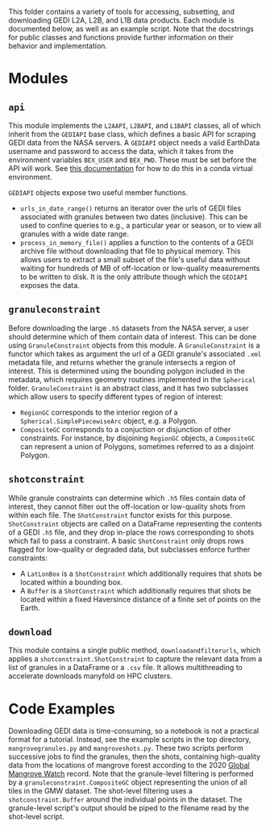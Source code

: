 This folder contains a variety of tools for accessing, subsetting, and downloading GEDI L2A, L2B, and L1B data products. Each module is documented below, as well as an example script. Note that the docstrings for public classes and functions provide further information on their behavior and implementation.

# Modules

## ```api```
This module implements the ```L2AAPI```, ```L2BAPI```, and ```L1BAPI``` classes, all of which inherit from the ```GEDIAPI``` base class, which defines a basic API for scraping GEDI data from the NASA servers. A ```GEDIAPI``` object needs a valid EarthData username and password to access the data, which it takes from the environment variables ```BEX_USER``` and ```BEX_PWD```. These must be set before the API will work. See [this documentation](https://conda.io/projects/conda/en/latest/user-guide/tasks/manage-environments.html#setting-environment-variables) for how to do this in a conda virtual environment.

```GEDIAPI``` objects expose two useful member functions.
* ```urls_in_date_range()``` returns an iterator over the urls of GEDI files associated with granules between two dates (inclusive). This can be used to confine queries to e.g., a particular year or season, or to view all granules with a wide date range.
* ```process_in_memory_file()``` applies a function to the contents of a GEDI archive file without downloading that file to physical memory. This allows users to extract a small subset of the file's useful data without waiting for hundreds of MB of off-location or low-quality measurements to be written to disk. It is the only attribute though which the ```GEDIAPI``` exposes the data.

## ```granuleconstraint```
Before downloading the large ```.h5``` datasets from the NASA server, a user should determine which of them contain data of interest. This can be done using ```GranuleConstraint``` objects from this module. A ```GranuleConstraint``` is a functor which takes as argument the url of a GEDI granule's associated ```.xml``` metadata file, and returns whether the granule intersects a region of interest. This is determined using the bounding polygon included in the metadata, which requires geometry routines implemented in the ```Spherical``` folder. ```GranuleConstraint``` is an abstract class, and it has two subclasses which allow users to specify different types of region of interest:
* ```RegionGC``` corresponds to the interior region of a ```Spherical.SimplePiecewiseArc``` object, e.g. a Polygon.
* ```CompositeGC``` corresponds to a conjuction or disjunction of other constraints. For instance, by disjoining ```RegionGC``` objects, a ```CompositeGC``` can represent a union of Polygons, sometimes referred to as a disjoint Polygon.

## ```shotconstraint```
While granule constraints can determine which ```.h5``` files contain data of interest, they cannot filter out the off-location or low-quality shots from within each file. The ```ShotConstraint``` functor exists for this purpose. ```ShotConstraint``` objects are called on a DataFrame representing the contents of a GEDI ```.h5``` file, and they drop in-place the rows corresponding to shots which fail to pass a constraint. A basic ```ShotConstraint``` only drops rows flagged for low-quality or degraded data, but subclasses enforce further constraints:
* A ```LatLonBox``` is a ```ShotConstraint``` which additionally requires that shots be located within a bounding box.
* A ```Buffer``` is a ```ShotConstraint``` which additionally requires that shots be located within a fixed Haversince distance of a finite set of points on the Earth.

## ```download```
This module contains a single public method, ```downloadandfilterurls```, which applies a ```shotconstraint.ShotConstraint``` to capture the relevant data from a list of granules in a DataFrame or a ```.csv``` file. It allows multithreading to accelerate downloads manyfold on HPC clusters.

# Code Examples
Downloading GEDI data is time-consuming, so a notebook is not a practical format for a tutorial. Instead, see the example scripts in the top directory, ```mangrovegranules.py``` and ```mangroveshots.py```. These two scripts perform successive jobs to find the granules, then the shots, containing high-quality data from the locations of mangrove forest according to the 2020 [Global Mangrove Watch](https://data.unep-wcmc.org/datasets/45) record. Note that the granule-level filtering is performed by a ```granuleconstraint.CompositeGC``` object representing the union of all tiles in the GMW dataset. The shot-level filtering uses a ```shotconstraint.Buffer``` around the individual points in the dataset. The granule-level script's output should be piped to the filename read by the shot-level script.
